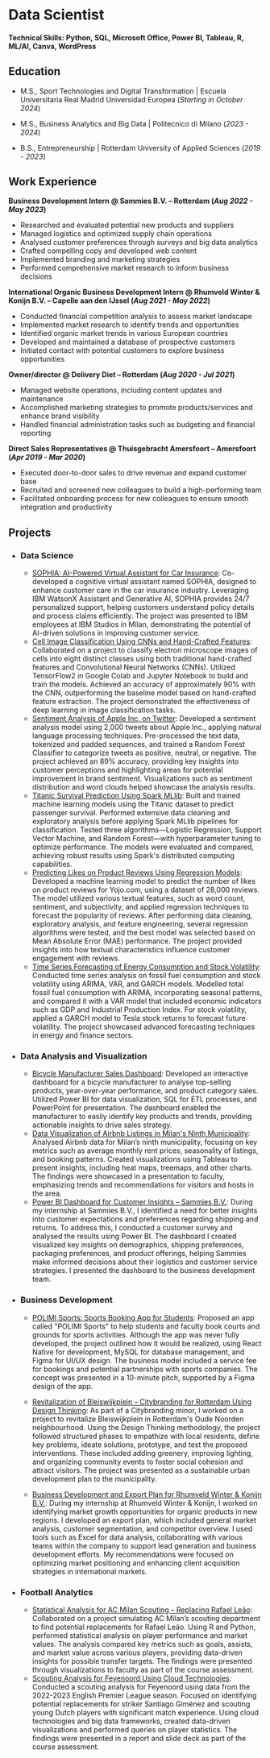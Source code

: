 # Data Scientist

#### Technical Skills: Python, SQL, Microsoft Office, Power BI, Tableau, R, ML/AI, Canva, WordPress

## Education
- M.S., Sport Technologies and Digital Transformation | Escuela Universitaria Real Madrid Universidad Europea (_Starting in October 2024_)

- M.S., Business Analytics and Big Data | Politecnico di Milano (_2023 - 2024_)

- B.S., Entrepreneurship | Rotterdam University of Applied Sciences (_2019 - 2023_)

## Work Experience
**Business Development Intern @ Sammies B.V. – Rotterdam (_Aug 2022 - May 2023_)**
- Researched and evaluated potential new products and suppliers
- Managed logistics and optimized supply chain operations
- Analysed customer preferences through surveys and big data analytics
- Crafted compelling copy and developed web content
- Implemented branding and marketing strategies
- Performed comprehensive market research to inform business decisions

**International Organic Business Development Intern @ Rhumveld Winter & Konijn B.V. – Capelle aan den IJssel (_Aug 2021 - May 2022_)**
- Conducted financial competition analysis to assess market landscape
- Implemented market research to identify trends and opportunities
- Identified organic market trends in various European countries
- Developed and maintained a database of prospective customers
- Initiated contact with potential customers to explore business opportunities

**Owner/director @ Delivery Diet – Rotterdam (_Aug 2020 - Jul 2021_)**
- Managed website operations, including content updates and maintenance
- Accomplished marketing strategies to promote products/services and enhance brand visibility
- Handled financial administration tasks such as budgeting and financial reporting

**Direct Sales Representatives @ Thuisgebracht Amersfoort – Amersfoort (_Apr 2019 - Mar 2020_)**
- Executed door-to-door sales to drive revenue and expand customer base
- Recruited and screened new colleagues to build a high-performing team
- Facilitated onboarding process for new colleagues to ensure smooth integration and productivity

## Projects

- ### Data Science

	- [SOPHIA: AI-Powered Virtual Assistant for Car Insurance](https://github.com/sajal2692/data-science-portfolio/blob/master/boston_housing/boston_housing.ipynb): Co-developed a cognitive virtual assistant named SOPHIA, designed to enhance customer care in the car insurance industry. Leveraging IBM WatsonX Assistant and Generative AI, SOPHIA provides 24/7 personalized support, helping customers understand policy details and process claims efficiently. The project was presented to IBM employees at IBM Studios in Milan, demonstrating the potential of AI-driven solutions in improving customer service.
	- [Cell Image Classification Using CNNs and Hand-Crafted Features](https://github.com/sajal2692/data-science-portfolio/blob/master/finding_donors/finding_donors.ipynb): Collaborated on a project to classify electron microscope images of cells into eight distinct classes using both traditional hand-crafted features and Convolutional Neural Networks (CNNs). Utilized TensorFlow2 in Google Colab and Jupyter Notebook to build and train the models. Achieved an accuracy of approximately 90% with the CNN, outperforming the baseline model based on hand-crafted feature extraction. The project demonstrated the effectiveness of deep learning in image classification tasks.
	- [Sentiment Analysis of Apple Inc. on Twitter](https://github.com/sajal2692/data-science-portfolio/blob/master/customer_segments/customer_segments.ipynb): Developed a sentiment analysis model using 2,000 tweets about Apple Inc., applying natural language processing techniques. Pre-processed the text data, tokenized and padded sequences, and trained a Random Forest Classifier to categorize tweets as positive, neutral, or negative. The project achieved an 89% accuracy, providing key insights into customer perceptions and highlighting areas for potential improvement in brand sentiment. Visualizations such as sentiment distribution and word clouds helped showcase the analysis results.
	- [Titanic Survival Prediction Using Spark MLlib](https://github.com/sajal2692/Training-a-Smartcab-to-Drive): Built and trained machine learning models using the Titanic dataset to predict passenger survival. Performed extensive data cleaning and exploratory analysis before applying Spark MLlib pipelines for classification. Tested three algorithms—Logistic Regression, Support Vector Machine, and Random Forest—with hyperparameter tuning to optimize performance. The models were evaluated and compared, achieving robust results using Spark's distributed computing capabilities.
	- [Predicting Likes on Product Reviews Using Regression Models](https://github.com/sajal2692/data-science-portfolio/blob/master/digit_recognition-mnist-sequence.ipynb): Developed a machine learning model to predict the number of likes on product reviews for Yojo.com, using a dataset of 28,000 reviews. The model utilized various textual features, such as word count, sentiment, and subjectivity, and applied regression techniques to forecast the popularity of reviews. After performing data cleaning, exploratory analysis, and feature engineering, several regression algorithms were tested, and the best model was selected based on Mean Absolute Error (MAE) performance. The project provided insights into how textual characteristics influence customer engagement with reviews.
	- [Time Series Forecasting of Energy Consumption and Stock Volatility](https://github.com/sajal2692/data-science-portfolio/blob/master/digit_recognition-mnist-sequence.ipynb): Conducted time series analysis on fossil fuel consumption and stock volatility using ARIMA, VAR, and GARCH models. Modelled total fossil fuel consumption with ARIMA, incorporating seasonal patterns, and compared it with a VAR model that included economic indicators such as GDP and Industrial Production Index. For stock volatility, applied a GARCH model to Tesla stock returns to forecast future volatility. The project showcased advanced forecasting techniques in energy and finance sectors.

- ### Data Analysis and Visualization

	- [Bicycle Manufacturer Sales Dashboard](https://github.com/sajal2692/disaster-message-classifier): Developed an interactive dashboard for a bicycle manufacturer to analyse top-selling products, year-over-year performance, and product category sales. Utilized Power BI for data visualization, SQL for ETL processes, and PowerPoint for presentation. The dashboard enabled the manufacturer to easily identify key products and trends, providing actionable insights to drive sales strategy.
	- [Data Visualization of Airbnb Listings in Milan's Ninth Municipality](https://github.com/sajal2692/data-science-portfolio/blob/master/3-Way%20Sentiment%20Analysis%20for%20Tweets.ipynb): Analysed Airbnb data for Milan’s ninth municipality, focusing on key metrics such as average monthly rent prices, seasonality of listings, and booking patterns. Created visualizations using Tableau to present insights, including heat maps, treemaps, and other charts. The findings were showcased in a presentation to faculty, emphasizing trends and recommendations for visitors and hosts in the area.
	- [Power BI Dashboard for Customer Insights – Sammies B.V.](https://github.com/sajal2692/data-science-portfolio/blob/master/Cross%20Language%20Information%20Retrieval.ipynb): During my internship at Sammies B.V., I identified a need for better insights into customer expectations and preferences regarding shipping and returns. To address this, I conducted a customer survey and analysed the results using Power BI. The dashboard I created visualized key insights on demographics, shipping preferences, packaging preferences, and product offerings, helping Sammies make informed decisions about their logistics and customer service strategies. I presented the dashboard to the business development team.

- ### Business Development

	- [POLIMI Sports: Sports Booking App for Students](https://github.com/sajal2692/disaster-message-classifier): Proposed an app called "POLIMI Sports" to help students and faculty book courts and grounds for sports activities. Although the app was never fully developed, the project outlined how it would be realized, using React Native for development, MySQL for database management, and Figma for UI/UX design. The business model included a service fee for bookings and potential partnerships with sports companies. The concept was presented in a 10-minute pitch, supported by a Figma design of the app.

	- [Revitalization of Bleiswijkplein – Citybranding for Rotterdam Using Design Thinking](https://github.com/sajal2692/data-science-portfolio/blob/master/3-Way%20Sentiment%20Analysis%20for%20Tweets.ipynb): As part of a Citybranding minor, I worked on a project to revitalize Bleiswijkplein in Rotterdam's Oude Noorden neighbourhood. Using the Design Thinking methodology, the project followed structured phases to empathize with local residents, define key problems, ideate solutions, prototype, and test the proposed interventions. These included adding greenery, improving lighting, and organizing community events to foster social cohesion and attract visitors. The project was presented as a sustainable urban development plan to the municipality.
	- [Business Development and Export Plan for Rhumveld Winter & Konijn B.V.](https://github.com/sajal2692/data-science-portfolio/blob/master/Cross%20Language%20Information%20Retrieval.ipynb): During my internship at Rhumveld Winter & Konijn, I worked on identifying market growth opportunities for organic products in new regions. I developed an export plan, which included general market analysis, customer segmentation, and competitor overview. I used tools such as Excel for data analysis, collaborating with various teams within the company to support lead generation and business development efforts. My recommendations were focused on optimizing market positioning and enhancing client acquisition strategies in international markets.

- ### Football Analytics

	- [Statistical Analysis for AC Milan Scouting – Replacing Rafael Leão](https://github.com/sajal2692/disaster-message-classifier): Collaborated on a project simulating AC Milan’s scouting department to find potential replacements for Rafael Leão. Using R and Python, performed statistical analysis on player performance and market values. The analysis compared key metrics such as goals, assists, and market value across various players, providing data-driven insights for possible transfer targets. The findings were presented through visualizations to faculty as part of the course assessment.
	- [Scouting Analysis for Feyenoord Using Cloud Technologies](https://github.com/sajal2692/data-science-portfolio/blob/master/3-Way%20Sentiment%20Analysis%20for%20Tweets.ipynb): Conducted a scouting analysis for Feyenoord using data from the 2022-2023 English Premier League season. Focused on identifying potential replacements for striker Santiago Giménez and scouting young Dutch players with significant match experience. Using cloud technologies and big data frameworks, created data-driven visualizations and performed queries on player statistics. The findings were presented in a report and slide deck as part of the course assessment.
